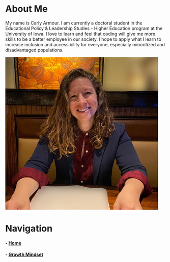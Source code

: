 # About Me 
My name is Carly Armour. I am currently a doctoral student in the Educational Policy & Leadership Studies - Higher Education program at the University of Iowa. I love to learn and feel that coding will give me more skills to be a better employee in our society. I hope to apply what I learn to increase inclusion and accessibility for everyone, especially minoritized and disadvantaged populations.

![Armour Photo](/Armour_resized.jpg)

# Navigation
#### - [Home](/README.md)
#### - [Growth Mindset](/Growth_Mindset.md)
